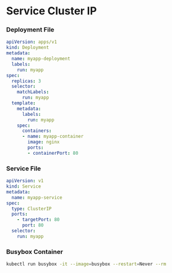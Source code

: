 # Service Cluster IP

### Deployment File

```yml
apiVersion: apps/v1
kind: Deployment
metadata:
  name: myapp-deployment
  labels:
    run: myapp
spec:
  replicas: 3
  selector:
    matchLabels:
      run: myapp
  template:
    metadata:
      labels:
        run: myapp
    spec:
      containers:
      - name: myapp-container
        image: nginx
        ports:
        - containerPort: 80
```

### Service File

```yml
apiVersion: v1
kind: Service
metadata:
  name: myapp-service
spec:
  type: ClusterIP
  ports:
    - targetPort: 80
      port: 80
  selector:
    run: myapp
```

### Busybox Container

```bash
kubectl run busybox -it --image=busybox --restart=Never --rm
```